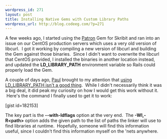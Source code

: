 ```yaml
--- 
wordpress_id: 271
layout: post
title: Installing Native Gems with Custom Library Paths
wordpress_url: http://blog.codeeg.com/?p=271
---
```

A few weeks ago, I started using the <a href="http://github.com/toland/patron/tree/master">Patron</a> Gem for Skribit and ran into an issue on our CentOS production servers which uses a very old version of libcurl.  I got it working by compiling a new version of libcurl and building the Gem against those binaries.  Since I didn't want to overwrite the libcurl that CentOS provided, I installed the binaries in another location instead, and updated the <strong>LD_LIBRARY_PATH</strong> environment variable so Rails could properly load the Gem.

A couple of days ago, <a href="http://paulstamatiou.com">Paul</a> brought to my attention that <a href="http://linuxmafia.com/faq/Admin/ld-lib-path.html">using LD_LIBRARY_PATH isn't a good thing</a>.  While I didn't necessarily think it was a big deal, it did peak my curiosity on how I would get this work without it.  Here's the command I finally used to get it to work:

[gist id=182153]

The key part is the <strong>--with-ldflags</strong> option at the very end.  The <strong>-Wl,-R&lt;path&gt;</strong> option adds the given path to the list of paths the linker will use to find libraries at runtime.  Hopefully, someone will find this information useful, since I couldn't find this information myself on the 'nets anywhere.
